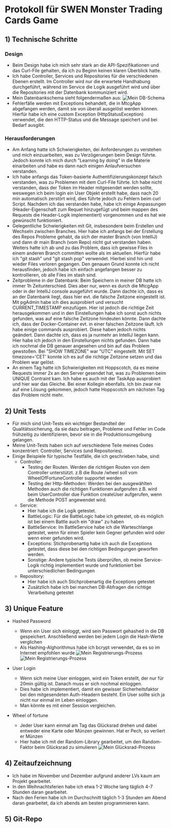 # Protokoll für SWEN Monster Trading Cards Game

## 1) Technische Schritte

### Design
- Beim Design habe ich mich sehr stark an die API-Spezifikationen und das Curl-File gehalten, da ich zu Beginn keinen klaren Überblick hatte.
- Ich habe Controller, Services und Repositories für die verschiedenen Ebenen erstellt. Im Controller wird nur die erwartete Handhabung durchgeführt, während im Service die Logik ausgeführt wird und über die Repositories mit der Datenbank kommuniziert wird.
- Mein Datenbankschema sieht folgendermaßen aus: 
![Mein DB-Schema](img/db_schema.png)
- Fehlerfälle werden mit Exceptions behandelt, die in MtcgApp abgefangen werden, damit sie von überall ausgelöst werden können. Hierfür habe ich eine custom Exception (HttpStatusException) verwendet, die den HTTP-Status und die Message speichert und bei Bedarf ausgibt.

### Herausforderungen
- Am Anfang hatte ich Schwierigkeiten, dei Anforderungen zu verstehen und mich einzuarbeiten, was zu Verzögerungen beim Design führte. Jedoch konnte ich mich durch "Learning by doing" in die Materie einarbeiten und habe es dann nach einigen Anlaufversuchen verstanden. 
- Ich habe anfangs das Token-basierte Authentifizierungskonzept falsch verstanden, was zu Problemen mit dem Curl-File führte. Ich habe nicht verstanden, dass der Token im Header mitgesendet werden sollte, weswegen ich beim login ein User Objekt erstellt habe, dass nach 20 min automatisch zerstört wird, dies führte jedoch zu Fehlern beim curl Script. Nachdem ich das verstanden habe, habe ich einige Anpassungen (Header-Eigenschaft zum Requet hinzugefügt und beim mappen des Requests die Header-Logik implementiert) vorgenommen und es hat wie gewünscht funktioniert.
- Gelegentliche Schwierigkeiten mit Git, insbesondere beim Erstellen und Wechseln zwischen Branches. Hier habe ich anfangs bei der Erstellung des Repos Probleme gehabt, da sich der master Branch (von IntelliJ) und dann dr main Branch (vom Repo) nicht gut verstanden haben. Weiters hatte ich ab und zu das Problem, dass ich gewisse Files in einem anderen Branch committen wollte als im aktuellen. Hierfür habe ich "git stash" und "git stash pop" verwendet. Hierbei sind hin und wieder Files verloren gegangen. Den genauen Grund konnte ich nicht herausfinden, jedoch habe ich einfach angefangen besser zu kontrollieren, ob alle Files im stash sind.
- Zeitprobleme in der Datenbank: Beim Speichern in meiner DB hatte ich immer 1h Zeitunterschied. Dies aber nur, wenn es durch die MtcgApp oder in der IntelliJ console ausgeführt wurde. Dann dachte ich, dass es an der Datenbank liegt, dass hier evt. die falsche Zeitzone eingestellt ist. Mit pgAdmin habe ich dies ausprobiert und versucht CURRENT_TIMESTAMP einzufügen. Hier ist jedoch die richtige Zeit herausgekommen und in den Einstellungen habe ich sonst auch nichts gefunden, was auf eine falsche Zeitzone hindeuten könnte. Dann dachte ich, dass der Docker-Container evt. in einer falschen Zeitzone läuft. Ich habe einige commands ausprobiert. Diese haben jedoch nichts geändert. Dann dachte ich, dass es ja nurmehr an IntelliJ liegen kann. Hier habe ich jedoch in den Einstellungen nichts gefunden. Dann habe ich nochmal die DB genauer angesehen und bin auf das Problem gewstoßen. Bei "SHOW TIMEZONE" war "UTC" eingestellt. Mit SET timezone='CET' konnte ich es auf die richtige Zeitzone setzen und das Problem war gelöst.
- An einem Tag hatte ich Schwierigkeiten mit Hoppscotch, da es meine Requests immer 2x an den Server gesendet hat, was zu Problemen beim UNIQUE Contraint kam. Ich habe es auch mit der TaskApp ausprobiert und hier war das Gleiche. Bei einer Kollegin ebenfalls. Ich bin zwar nie auf eine Lösung gekommen, jedoch hatte Hoppscotch am nächsten Tag das Problem nicht mehr.


## 2) Unit Tests
- Für mich sind Unit-Tests ein wichtiger Bestandteil der Qualitätssicherung, da sie dazu beitragen, Probleme und Fehler im Code frühzeitig zu identifizieren, bevor sie in die Produktionsumgebung gelangen.
- Meine Unit-Tests haben sich auf verschiedene Teile meines Codes konzentriert: Controller, Services (und Repositories).
- Einige Beispiele für typische Testfälle, die ich geschrieben habe, sind:
    - Controller:
      - Testing der Routen. Werden die richtigen Routen von dem Controller unterstützt. z.B die Route /wheel soll vom WheelOfFortuneController supportet werden
      - Testing der Http-Methoden: Werden bei den ausgewählten Methoden auch die richtigen Funktionen aufgerufen z.B. wird beim UserController due Funktion createUser aufgerufen, wenn die Methode POST angewendet wird.
    - Service:
      - Hier habe ich die Logik getestet. 
      - BattleLogic: Für die BattleLogic habe ich getestet, ob es möglich ist bei einem Battle auch ein "draw" zu haben
      - BattleService: Im BattleService habe ich die Warteschlange getestet, wenn für einen Spieler kein Gegner gefunden wird oder wenn einer gefunden wird.
      - Exceptions: Stichprobenartig habe ich auch die Exceptions getestet, dass diese bei den richtigen Bedingungen geworfen werden.
      - Sonstige: Andere typische Tests überprüfen, ob meine Service-Logik richtig implementiert wurde und funktioniert bei unterschiedlichen Bedingungen
    - Repository:
      - Hier habe ich auch Stichprobenartig die Exceptions getestet
      - Zusätzlich habe ich bei manchen DB-Abfragen die richtige Verarbeitung getestet

## 3) Unique Feature
- Hashed Password
  - Wenn ein User sich einloggt, wird sein Passwort gehashed in die DB gespeichert. Anschließend werden bei jedem Login die Hash-Werte verglichen
  - Als Hashing-Alghorithmus habe ich bcrypt verwendet, da es so im Internet empfohlen wurde
  ![Mein Registrierungs-Prozess](img/hashing-process-Registrierungsprozess.png)
  ![Mein Registrierungs-Prozess](img/hashing-process-Loginprozess.png)


- User Login
  - Wenn sich meine User einloggen, wird ein Token erstellt, der nur für 20min gültig ist. Danach muss er sich nochmal einloggen. 
  - Dies habe ich implementiert, damit ein gewisser Sicherheitsfaktor bei den mitgesendeten Auth-Headern besteht. Ein User sollte sich ja nicht nur einmal im Leben einloggen.
  - Man könnte es mit einer Session vergleichen.

- Wheel of fortune
  - Jeder User kann einmal am Tag das Glücksrad drehen und dabei entweder eine Karte oder Münzen gewinnen. Hat er Pech, so verliert er Münzen
  - Hier habe ich mit der Random-Library gearbeitet, um den Random-Faktor beim Glücksrad zu simulieren
  ![Mein Glücksrad-Prozess](img/wheel-logic-Wheel_of_Fortune_Prozess.png)


## 4) Zeitaufzeichnung
- Ich habe im November und Dezember aufgrund anderer LVs kaum am Projekt gearbeitet.
- In den Weihnachtsferien habe ich etwa 1-2 Woche lang täglich 4-7 Stunden daran gearbeitet.
- Nach den Ferien habe ich im Durchschnitt täglich 1-3 Stunden am Abend daran gearbeitet, da ich abends am besten programmieren kann.

## 5) Git-Repo